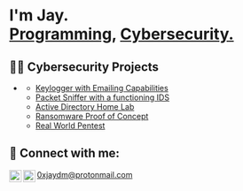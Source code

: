 <h1>I'm Jay. <br/><a href="https://github.com/jjaydm">Programming</a>, <a href="https://www.linkedin.com/in/jay-mclain-8147ab281">Cybersecurity.</a>

<h2>👨‍💻 Cybersecurity Projects</h2>

- <b></b>
  - [Keylogger with Emailing Capabilities](https://github.com/joshmadakor1/Algorithms-Practice)
  - [Packet Sniffer with a functioning IDS](https://github.com/joshmadakor1/Sentinel-Lab)
  - [Active Directory Home Lab](https://github.com/joshmadakor1/4chan-Image-Analysis-Middleware-C964)
  - [Ransomware Proof of Concept](https://github.com/joshmadakor1/Sentinel-Lab)
  - [Real World Pentest](https://github.com/joshmadakor1/Sentinel-Lab)
 



<h2> 🤳 Connect with me:</h2>

[<img align="left" alt="Jay | Twitter" width="22px" src="https://cdn.jsdelivr.net/npm/simple-icons@v3/icons/twitter.svg" />][twitter]
[<img align="left" alt="Jay | LinkedIn" width="22px" src="https://cdn.jsdelivr.net/npm/simple-icons@v3/icons/linkedin.svg" />][linkedin]
</b>0xjaydm@protonmail.com</b> 


[twitter]: https://twitter.com/0xjaydm
[linkedin]: https://www.linkedin.com/in/jay-mclain-8147ab281/
[email]: 0xjaydm@protonmail.com

